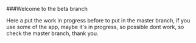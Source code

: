 ###Welcome to the beta branch

Here a put the work in progress before to put in the master branch, if you use some of the app, maybe it's in progress,
so possible dont work, so check the master branch, thank you.
